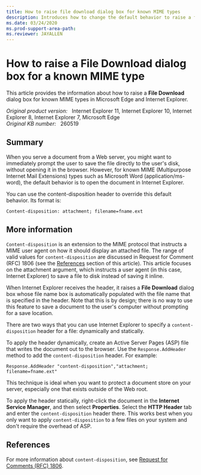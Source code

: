 ```yaml
---
title: How to raise file download dialog box for known MIME types
description: Introduces how to change the default behavior to raise a file download dialog box for known MIME types to save a file in Microsoft Edge and Internet Explorer.
ms.date: 03/24/2020
ms.prod-support-area-path: 
ms.reviewer: JAYALLEN
---
```

# How to raise a File Download dialog box for a known MIME type

This article provides the information about how to raise a **File Download** dialog box for known MIME types in Microsoft Edge and Internet Explorer.

_Original product version:_ &nbsp; Internet Explorer 11, Internet Explorer 10, Internet Explorer 8, Internet Explorer 7, Microsoft Edge  
_Original KB number:_ &nbsp; 260519

## Summary

When you serve a document from a Web server, you might want to immediately prompt the user to save the file directly to the user's disk, without opening it in the browser. However, for known MIME (Multipurpose Internet Mail Extensions) types such as Microsoft Word (application/ms-word), the default behavior is to open the document in Internet Explorer.

You can use the content-disposition header to override this default behavior. Its format is:

```console
Content-disposition: attachment; filename=fname.ext
```

## More information

`Content-disposition` is an extension to the MIME protocol that instructs a MIME user agent on how it should display an attached file. The range of valid values for `content-disposition` are discussed in Request for Comment (RFC) 1806 (see the [References](#references) section of this article). This article focuses on the attachment argument, which instructs a user agent (in this case, Internet Explorer) to save a file to disk instead of saving it inline.

When Internet Explorer receives the header, it raises a **File Download** dialog box whose file name box is automatically populated with the file name that is specified in the header. Note that this is by design; there is no way to use this feature to save a document to the user's computer without prompting for a save location.

There are two ways that you can use Internet Explorer to specify a `content-disposition` header for a file: dynamically and statically.

To apply the header dynamically, create an Active Server Pages (ASP) file that writes the document out to the browser. Use the `Response.AddHeader` method to add the `content-disposition` header. For example:

```console
Response.AddHeader "content-disposition","attachment; filename=fname.ext"
```

This technique is ideal when you want to protect a document store on your server, especially one that exists outside of the Web root.

To apply the header statically, right-click the document in the **Internet Service Manager**, and then select **Properties**. Select the **HTTP Header** tab and enter the `content-disposition` header there. This works best when you only want to apply `content-disposition` to a few files on your system and don't require the overhead of ASP.

## References

For more information about `content-disposition`, see [Request for Comments (RFC) 1806](https://www.ietf.org/rfc/rfc1806.txt).
